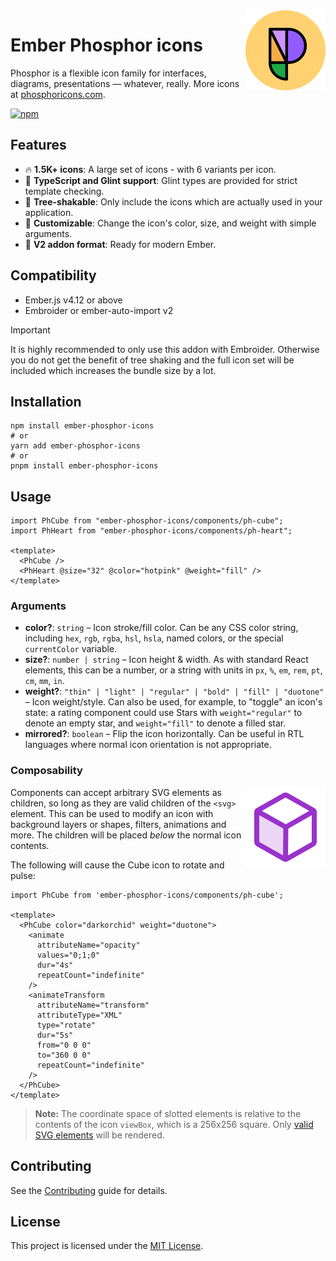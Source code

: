 <img src="/meta/phosphor-mark-tight-yellow.png" width="128" align="right" />

# Ember Phosphor icons

Phosphor is a flexible icon family for interfaces, diagrams, presentations — whatever, really. More icons at [phosphoricons.com](https://phosphoricons.com).

[![npm](https://img.shields.io/npm/v/ember-phosphor-icons)](https://npm.im/ember-phosphor-icons)

## Features

- 🔥 **1.5K+ icons**: A large set of icons - with 6 variants per icon.
- 💙 **TypeScript and Glint support**: Glint types are provided for strict template checking.
- 🌲 **Tree-shakable**: Only include the icons which are actually used in your application.
- 🎨 **Customizable**: Change the icon's color, size, and weight with simple arguments.
- 🧵 **V2 addon format**: Ready for modern Ember.

## Compatibility

- Ember.js v4.12 or above
- Embroider or ember-auto-import v2

> [!IMPORTANT]  
> It is highly recommended to only use this addon with Embroider. Otherwise you do not get the benefit of tree shaking and the full icon set will be included which increases the bundle size by a lot.

## Installation

```
npm install ember-phosphor-icons
# or
yarn add ember-phosphor-icons
# or
pnpm install ember-phosphor-icons
```

## Usage

```glimmer-js
import PhCube from "ember-phosphor-icons/components/ph-cube";
import PhHeart from "ember-phosphor-icons/components/ph-heart";

<template>
  <PhCube />
  <PhHeart @size="32" @color="hotpink" @weight="fill" />
</template>
```

### Arguments

- **color?**: `string` – Icon stroke/fill color. Can be any CSS color string, including `hex`, `rgb`, `rgba`, `hsl`, `hsla`, named colors, or the special `currentColor` variable.
- **size?**: `number | string` – Icon height & width. As with standard React elements, this can be a number, or a string with units in `px`, `%`, `em`, `rem`, `pt`, `cm`, `mm`, `in`.
- **weight?**: `"thin" | "light" | "regular" | "bold" | "fill" | "duotone"` – Icon weight/style. Can also be used, for example, to "toggle" an icon's state: a rating component could use Stars with `weight="regular"` to denote an empty star, and `weight="fill"` to denote a filled star.
- **mirrored?**: `boolean` – Flip the icon horizontally. Can be useful in RTL languages where normal icon orientation is not appropriate.

### Composability

<img src="./meta/cube-rotate.svg" width="128" align="right" />

Components can accept arbitrary SVG elements as children, so long as they are valid children of the `<svg>` element. This can be used to modify an icon with background layers or shapes, filters, animations and more. The children will be placed _below_ the normal icon contents.

The following will cause the Cube icon to rotate and pulse:

```glimmer-js
import PhCube from 'ember-phosphor-icons/components/ph-cube';

<template>
  <PhCube color="darkorchid" weight="duotone">
    <animate
      attributeName="opacity"
      values="0;1;0"
      dur="4s"
      repeatCount="indefinite"
    />
    <animateTransform
      attributeName="transform"
      attributeType="XML"
      type="rotate"
      dur="5s"
      from="0 0 0"
      to="360 0 0"
      repeatCount="indefinite"
    />
  </PhCube>
</template>
```

> **Note:** The coordinate space of slotted elements is relative to the contents of the icon `viewBox`, which is a 256x256 square. Only [valid SVG elements](https://developer.mozilla.org/en-US/docs/Web/SVG/Element#SVG_elements_by_category) will be rendered.

## Contributing

See the [Contributing](CONTRIBUTING.md) guide for details.

## License

This project is licensed under the [MIT License](LICENSE.md).
